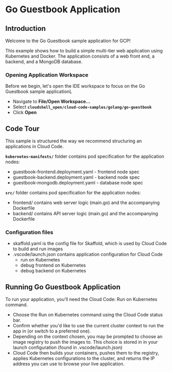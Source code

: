 # Go Guestbook Application #

## Introduction ##

Welcome to the Go Guestbook sample application for GCP!

This example shows how to build a simple multi-tier web application using
Kubernetes and Docker. The application consists of a web front end, a backend, and a MongoDB database.

### Opening Application Workspace ###

Before we begin, let's open the IDE workspace to focus on the Go Guestbook sample applicationL

* Navigate to **File/Open Workspace...**
* Select **`cloudshell_open/cloud-code-samples/golang/go-guestbook`**
* Click **Open**


## Code Tour ##

This sample is structured the way we recommend structuring an applications in Cloud Code.

**`kubernetes-manifests/`** folder contains pod specification for the application nodes:
* <walkthrough-editor-open-file filePath="cloudshell_open/cloud-code-samples/golang/go-guestbook/kubernetes-manifests/guestbook-frontend.deployment.yaml">guestbook-frontend.deployment.yaml</walkthrough-editor-open-file> - frontend node spec
* <walkthrough-editor-open-file filePath="cloudshell_open/cloud-code-samples/golang/go-guestbook/kubernetes-manifests/guestbook-backend.deployment.yaml">guestbook-backend.deployment.yaml</walkthrough-editor-open-file> - backend node spec
* <walkthrough-editor-open-file filePath="cloudshell_open/cloud-code-samples/golang/go-guestbook/kubernetes-manifests/guestbook-mongodb.deployment.yaml">guestbook-mongodb.deployment.yaml</walkthrough-editor-open-file> - database node spec

**`src/`** folder contains pod specification for the application nodes:

* frontend/ contains web server logic (<walkthrough-editor-open-file filePath="cloudshell_open/cloud-code-samples/golang/go-guestbook/src/frontend/main.go">main.go</walkthrough-editor-open-file>)
and the accompanying <walkthrough-editor-open-file filePath="cloudshell_open/cloud-code-samples/golang/go-guestbook/src/frontend/Dockerfile">Dockerfile</walkthrough-editor-open-file> 
* backend/ contains API server logic (<walkthrough-editor-open-file filePath="cloudshell_open/cloud-code-samples/golang/go-guestbook/src/backend/main.go">main.go</walkthrough-editor-open-file>)
and the accompanying <walkthrough-editor-open-file filePath="cloudshell_open/cloud-code-samples/golang/go-guestbook/src/backend/Dockerfile">Dockerfile</walkthrough-editor-open-file> 

### Configuration files ###

* <walkthrough-editor-open-file filePath="cloudshell_open/cloud-code-samples/golang/go-guestbook/skaffold.yaml">skaffold.yaml</walkthrough-editor-open-file> is the config file for Skaffold, which is used by Cloud Code to build and run images
* <walkthrough-editor-open-file filePath="cloudshell_open/cloud-code-samples/golang/go-guestbook/.vscode/launch.json">.vscode/launch.json</walkthrough-editor-open-file> contains application configuration for Cloud Code
  * <walkthrough-editor-select-line filePath="cloudshell_open/cloud-code-samples/golang/go-guestbook/.vscode/launch.json" startLine="4" endLine="12" startCharacterOffset="0" endCharacterOffset="0">run on Kubernetes</walkthrough-editor-select-line>
  * <walkthrough-editor-select-line filePath="cloudshell_open/cloud-code-samples/golang/go-guestbook/.vscode/launch.json" startLine="14" endLine="25" startCharacterOffset="0" endCharacterOffset="0">debug frontend on Kubernetes</walkthrough-editor-select-line>
  * <walkthrough-editor-select-line filePath="cloudshell_open/cloud-code-samples/golang/go-guestbook/.vscode/launch.json" startLine="27" endLine="38" startCharacterOffset="0" endCharacterOffset="0">debug backend on Kubernetes</walkthrough-editor-select-line>

## Running Go Guestbook Application ##

To run your application, you'll need the Cloud Code: Run on Kubernetes command.

* Choose the Run on Kubernetes command using the Cloud Code status bar.
* Confirm whether you'd like to use the current cluster context to run the app in (or switch to a preferred one).
* Depending on the context chosen, you may be prompted to choose an image registry to push the images to. This choice is stored in in your launch configuration (found in .vscode/launch.json)
* Cloud Code then builds your containers, pushes them to the registry, applies Kubernetes configurations to the cluster, and returns the IP address you can use to browse your live application.
